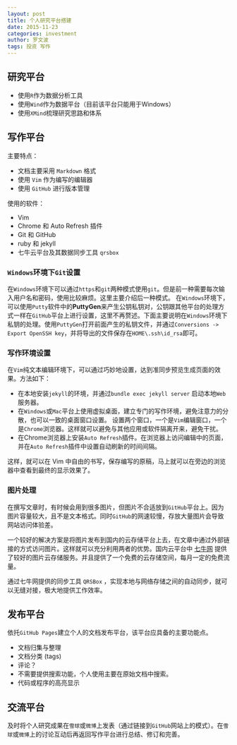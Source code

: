 ```yaml
---
layout: post
title: 个人研究平台搭建
date: 2015-11-23
categories: investment
author: 罗文波
tags: 投资 写作
---
```


## 研究平台

* 使用`R`作为数据分析工具
* 使用`Wind`作为数据平台（目前该平台只能用于Windows）
* 使用`XMind`梳理研究思路和体系

## 写作平台

主要特点：

* 文档主要采用 `Markdown` 格式
* 使用 `Vim` 作为编写的编辑器
* 使用 `GitHub` 进行版本管理

使用的软件：

- Vim
- Chrome 和 Auto Refresh 插件
- Git 和 GitHub
- ruby 和 jekyll
- 七牛云平台及其数据同步工具 `qrsbox`

### `Windows`环境下`Git`设置

在`Windows`环境下可以通过`https`和`git`两种模式使用`git`。但是前一种需要每次输入用户名和密码，使用比较麻烦。这里主要介绍后一种模式。 在`Windows`环境下，可以使用`Putty`软件中的**PuttyGen**来产生公钥私钥对，公钥跟其他平台的处理方式一样在`GitHub`平台上进行设置，这里不再赘述。下面主要说明在`Windows`环境下私钥的处理。使用`PuttyGen`打开前面产生的私钥文件，并通过`Conversions -> Export OpenSSH key`，并将导出的文件保存在`HOME\.ssh\id_rsa`即可。

### 写作环境设置

在`Vim`纯文本编辑环境下，可以通过巧妙地设置，达到准同步预览生成页面的效果。方法如下：

* 在本地安装`jekyll`的环境，并通过`bundle exec jekyll server` 启动本地`Web`服务器。
* 在`Windows`或`Mac`平台上使用虚拟桌面，建立专门的写作环境，避免注意力的分散，也可以一致的桌面窗口设置。
设置两个窗口，一个是`Vim`编辑窗口，一个是`Chrome`浏览器。这样就可以避免与其他应用或软件隔离开来，避免干扰。
* 在Chrome浏览器上安装`Auto Refresh`插件。在浏览器上访问编辑中的页面，并在`Auto Refresh`插件中设置自动刷新的时间间隔。

这样，就可以在 Vim 中自由的书写，保存编写的原稿，马上就可以在旁边的浏览器中查看到最终的显示效果了。

### 图片处理

在撰写文章时，有时候会用到很多图片，但图片不合适放到`GitHub`平台上。因为图片容量较大，且不是文本格式。同时`GitHub`的网速较慢，存放大量图片会导致网站访问体验差。

一个较好的解决方案是将图片发布到国内的云存储平台上去，在文章中通过外部链接的方式访问图片。这样就可以充分利用两者的优势。国内云平台中 [七牛网](http://www.qiniu.com/) 提供了较好的图片云存储服务。并且提供了一个免费的云存储空间，每月一定的免费流量。

通过七牛网提供的同步工具 `QRSBox` ，实现本地与网络存储之间的自动同步，就可以无缝对接，极大地提供工作效率。

## 发布平台

依托`GitHub Pages`建立个人的文档发布平台，该平台应具备的主要功能点。

* 文档归集与整理
* 文档分类 (tags)
* 评论？
* 不需要提供搜索功能，个人使用主要在原始文档中搜索。
* 代码或程序的高亮显示

## 交流平台

及时将个人研究成果在`雪球`或`微博`上发表（通过链接到`GitHub`网站上的模式）。在`雪球`或`微博`上的讨论互动后再返回写作平台进行总结、修订和完善。

